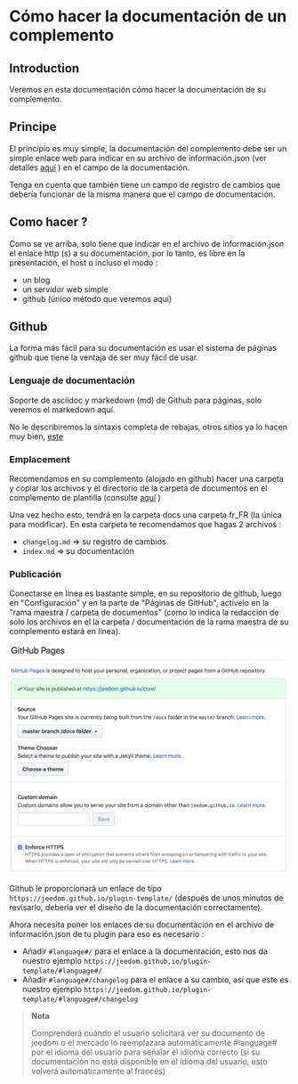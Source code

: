 # Cómo hacer la documentación de un complemento

## Introduction

Veremos en esta documentación cómo hacer la documentación de su complemento.

## Principe

El principio es muy simple, la documentación del complemento debe ser un simple enlace web para indicar en su archivo de información.json (ver detalles [aquí](https://doc.jeedom.com/es_ES/dev/structure_info_json) ) en el campo de la documentación.

Tenga en cuenta que también tiene un campo de registro de cambios que debería funcionar de la misma manera que el campo de documentación.

## Como hacer ?

Como se ve arriba, solo tiene que indicar en el archivo de información.json el enlace http (s) a su documentación, por lo tanto, es libre en la presentación, el host o incluso el modo :

- un blog
- un servidor web simple
- github (único método que veremos aquí)

## Github

La forma más fácil para su documentación es usar el sistema de páginas github que tiene la ventaja de ser muy fácil de usar.

### Lenguaje de documentación

Soporte de asciidoc y markedown (md) de Github para páginas, solo veremos el markedown aquí.

No le describiremos la sintaxis completa de rebajas, otros sitios ya lo hacen muy bien, [este](https://guides.github.com/pdfs/markdown-cheatsheet-online.pdf)

### Emplacement

Recomendamos en su complemento (alojado en github) hacer una carpeta y copiar los archivos y el directorio de la carpeta de documentos en el complemento de plantilla (consulte [aquí](https://doc.jeedom.com/es_ES/dev/plugin_template) )

Una vez hecho esto, tendrá en la carpeta docs una carpeta fr_FR (la única para modificar). En esta carpeta te recomendamos que hagas 2 archivos :

- ``changelog.md`` => su registro de cambios
- ``index.md`` => su documentación

### Publicación

Conectarse en línea es bastante simple, en su repositorio de github, luego en "Configuración" y en la parte de "Páginas de GitHub", actívelo en la "rama maestra / carpeta de documentos" (como lo indica la redacción de solo los archivos en el la carpeta / documentación de la rama maestra de su complemento estará en línea).

![doc-github](images/tutoDoc.png)

Github le proporcionará un enlace de tipo ``https://jeedom.github.io/plugin-template/`` (después de unos minutos de revisarlo, debería ver el diseño de la documentación correctamente).

Ahora necesita poner los enlaces de su documentación en el archivo de información.json de tu plugin para eso es necesario :

- Añadir ``#language#/`` para el enlace a la documentación, esto nos da nuestro ejemplo ``https://jeedom.github.io/plugin-template/#language#/``
- Añadir ``#language#/changelog`` para el enlace a su cambio, así que este es nuestro ejemplo ``https://jeedom.github.io/plugin-template/#language#/changelog``

> **Nota**
>
> Comprenderá cuándo el usuario solicitará ver su documento de jeedom o el mercado lo reemplazará automáticamente #language# por el idioma del usuario para señalar el idioma correcto (si su documentación no está disponible en el idioma del usuario, esto volverá automáticamente al francés)
